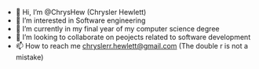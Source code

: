 - 👋 Hi, I’m @ChrysHew (Chrysler Hewlett)
- 👀 I’m interested in Software engineering
- 🌱 I’m currently in my final year of my computer science degree
- 💞️ I’m looking to collaborate on peojects related to software development
- 📫 How to reach me chryslerr.hewlett@gmail.com (The double r is not a mistake)

<!---
ChrysHew/ChrysHew is a ✨ special ✨ repository because its `README.md` (this file) appears on your GitHub profile.
You can click the Preview link to take a look at your changes.
--->
